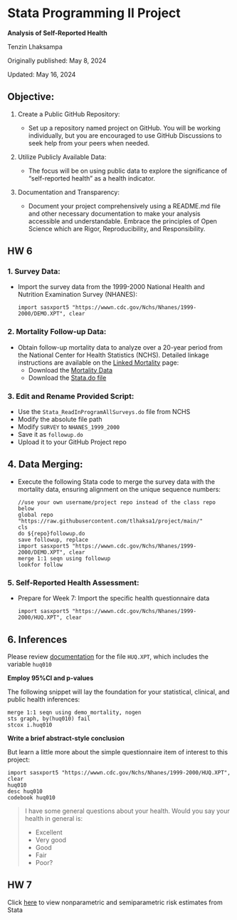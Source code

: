 # Stata Programming II Project

**Analysis of Self-Reported Health**

Tenzin Lhaksampa

Originally published: May 8, 2024

Updated: May 16, 2024

## Objective: 
1. Create a Public GitHub Repository:
    - Set up a repository named project on GitHub. You will be working individually, but you are encouraged to use GitHub Discussions to seek help from your peers when needed.

2. Utilize Publicly Available Data:
    - The focus will be on using public data to explore the significance of “self-reported health” as a health indicator.

3. Documentation and Transparency:
    - Document your project comprehensively using a README.md file and other necessary documentation to make your analysis accessible and understandable. Embrace the principles of Open Science which are Rigor, Reproducibility, and Responsibility.

## HW 6 
### 1. Survey Data: 
  - Import the survey data from the 1999-2000 National Health and Nutrition Examination Survey (NHANES):   

    ```import sasxport5 "https://wwwn.cdc.gov/Nchs/Nhanes/1999-2000/DEMO.XPT", clear```

### 2. Mortality Follow-up Data: 
  - Obtain follow-up mortality data to analyze over a 20-year period from the National Center for Health Statistics (NCHS). Detailed linkage instructions are available on the [Linked Mortality](https://ftp.cdc.gov/pub) page:
      - Download the [Mortality Data](https://ftp.cdc.gov/pub/HEALTH_STATISTICS/NCHS/datalinkage/linked_mortality/NHANES_1999_2000_MORT_2019_PUBLIC.dat)
      - Download the [Stata.do file](https://ftp.cdc.gov/pub/HEALTH_STATISTICS/NCHS/datalinkage/linked_mortality/Stata_ReadInProgramAllSurveys.do)

### 3. Edit and Rename Provided Script:
- Use the ```Stata_ReadInProgramAllSurveys.do``` file from NCHS
- Modify the absolute file path
- Modify ```SURVEY``` to ```NHANES_1999_2000```
- Save it as ```followup.do```
- Upload it to your GitHub Project repo

## 4. Data Merging: 
- Execute the following Stata code to merge the survey data with the mortality data, ensuring alignment on the unique sequence numbers:

  ```
  //use your own username/project repo instead of the class repo below
  global repo "https://raw.githubusercontent.com/tlhaksa1/project/main/"
  cls
  do ${repo}followup.do
  save followup, replace 
  import sasxport5 "https://wwwn.cdc.gov/Nchs/Nhanes/1999-2000/DEMO.XPT", clear
  merge 1:1 seqn using followup
  lookfor follow
  ```

### 5. Self-Reported Health Assessment: 
- Prepare for Week 7: Import the specific health questionnaire data 

   ```import sasxport5 "https://wwwn.cdc.gov/Nchs/Nhanes/1999-2000/HUQ.XPT", clear```

## 6. Inferences
Please review [documentation](https://wwwn.cdc.gov/Nchs/Nhanes/1999-2000/HUQ.htm) for the file ```HUQ.XPT```, which includes the variable ```huq010```

**Employ 95%CI and p-values**

The following snippet will lay the foundation for your statistical, clinical, and public health inferences:

```
merge 1:1 seqn using demo_mortality, nogen
sts graph, by(huq010) fail
stcox i.huq010
```
**Write a brief abstract-style conclusion**

But learn a little more about the simple questionnaire item of interest to this project:

```
import sasxport5 "https://wwwn.cdc.gov/Nchs/Nhanes/1999-2000/HUQ.XPT", clear 
huq010 
desc huq010
codebook huq010
```
> I have some general questions about your health. Would you say your health in general is:
>
>  - Excellent
>  - Very good
>  - Good
>  - Fair
>  - Poor?
>

## HW 7 
Click [here](dyndoc.html) to view nonparametric and semiparametric risk estimates from Stata

